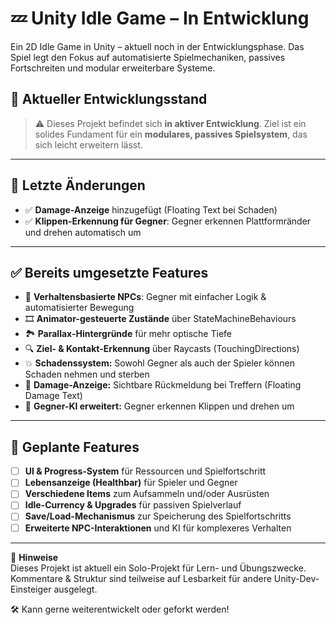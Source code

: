 # 💤 Unity Idle Game – In Entwicklung

Ein 2D Idle Game in Unity – aktuell noch in der Entwicklungsphase. Das Spiel legt den Fokus auf automatisierte Spielmechaniken, passives Fortschreiten und modular erweiterbare Systeme.

## 🧪 Aktueller Entwicklungsstand

> ⚠️ Dieses Projekt befindet sich **in aktiver Entwicklung**. Ziel ist ein solides Fundament für ein **modulares, passives Spielsystem**, das sich leicht erweitern lässt.

---

## 🔄 Letzte Änderungen

- ✅ **Damage-Anzeige** hinzugefügt (Floating Text bei Schaden)
- ✅ **Klippen-Erkennung für Gegner**: Gegner erkennen Plattformränder und drehen automatisch um

---

## ✅ Bereits umgesetzte Features

- 🧠 **Verhaltensbasierte NPCs**: Gegner mit einfacher Logik & automatisierter Bewegung
- 🎞️ **Animator-gesteuerte Zustände** über StateMachineBehaviours
- 🏞️ **Parallax-Hintergründe** für mehr optische Tiefe
- 🔍 **Ziel- & Kontakt-Erkennung** über Raycasts (TouchingDirections)
- 💥 **Schadenssystem:** Sowohl Gegner als auch der Spieler können Schaden nehmen und sterben
- 💬 **Damage-Anzeige:** Sichtbare Rückmeldung bei Treffern (Floating Damage Text)
- 🧱 **Gegner-KI erweitert:** Gegner erkennen Klippen und drehen um 

---

## 🧩 Geplante Features

- [ ] **UI & Progress-System** für Ressourcen und Spielfortschritt
- [ ] **Lebensanzeige (Healthbar)** für Spieler und Gegner
- [ ] **Verschiedene Items** zum Aufsammeln und/oder Ausrüsten
- [ ] **Idle-Currency & Upgrades** für passiven Spielverlauf
- [ ] **Save/Load-Mechanismus** zur Speicherung des Spielfortschritts
- [ ] **Erweiterte NPC-Interaktionen** und KI für komplexeres Verhalten

---


📌 **Hinweise**  
Dieses Projekt ist aktuell ein Solo-Projekt für Lern- und Übungszwecke.  
Kommentare & Struktur sind teilweise auf Lesbarkeit für andere Unity-Dev-Einsteiger ausgelegt.  

🛠️ Kann gerne weiterentwickelt oder geforkt werden!
